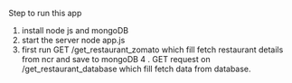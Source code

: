 Step to run this app

1. install node js and mongoDB
2. start the server node app.js
3. first run GET /get_restaurant_zomato which fill fetch restaurant details from ncr and save to mongoDB
4 . GET request on /get_restaurant_database which fill fetch data from database.